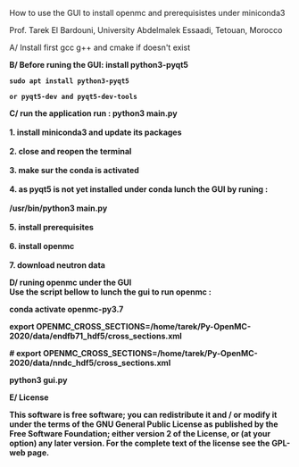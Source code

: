 <html>
 <body>
</p>How to use the GUI to install openmc and prerequisistes under miniconda3</p>
</p>Prof. Tarek El Bardouni, University Abdelmalek Essaadi, Tetouan, Morocco
</p>
</p>A/  Install first gcc g++ and cmake if doesn't exist </p>

<b>B/ 	Before runing the GUI: install python3-pyqt5<b>
	
	sudo apt install python3-pyqt5

	or pyqt5-dev and pyqt5-dev-tools

<b>C/	run the application<b>
<b>run : python3 main.py<br>
	<br>     1. install miniconda3 and update its packages<br>
	<br>     2. close and reopen the terminal<br>
	<br>     3. make sur the conda is activated<br>
	<br>     4. as pyqt5 is not yet installed under conda lunch the GUI by runing :<br>
		<br>     /usr/bin/python3 main.py <br>
	<br>     5. install prerequisites<br>
	<br>     6. install openmc<br>
	<br>     7. download neutron data<br>

<b>D/	runing openmc under the GUI<b>
<br>Use the script bellow to lunch the gui to run openmc : </br>

</p>      conda activate openmc-py3.7</p>
</p>      export OPENMC_CROSS_SECTIONS=/home/tarek/Py-OpenMC-2020/data/endfb71_hdf5/cross_sections.xml</p>
</p>      # export OPENMC_CROSS_SECTIONS=/home/tarek/Py-OpenMC-2020/data/nndc_hdf5/cross_sections.xml</p>
</p>      python3 gui.py</p>

<b>E/ License </b>

<p>This software is free software; you can redistribute it and / or modify it under the terms of the GNU General Public License as published by the Free Software Foundation; either version 2 of the License, or (at your option) any later version. For the complete text of the license see the GPL-web page.</p>
</article>
  </div>
</div>
  </body>
</html>

